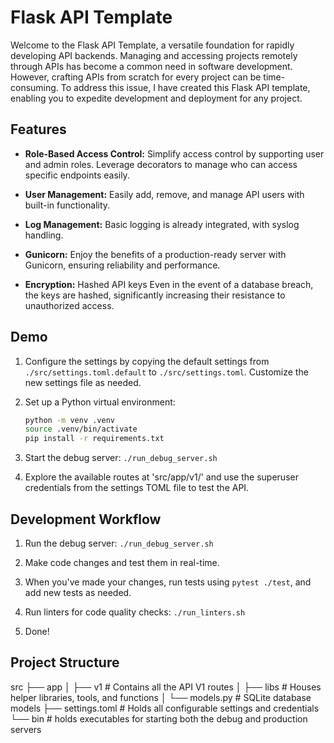 # Flask API Template

Welcome to the Flask API Template, a versatile foundation for rapidly developing API backends. Managing and accessing projects remotely through APIs has become a common need in software development. However, crafting APIs from scratch for every project can be time-consuming. To address this issue, I have created this Flask API template, enabling you to expedite development and deployment for any project.

## Features

- **Role-Based Access Control:** Simplify access control by supporting user and admin roles. Leverage decorators to manage who can access specific endpoints easily.

- **User Management:** Easily add, remove, and manage API users with built-in functionality.

- **Log Management:** Basic logging is already integrated, with syslog handling.

- **Gunicorn:** Enjoy the benefits of a production-ready server with Gunicorn, ensuring reliability and performance.

- **Encryption:** Hashed API keys Even in the event of a database breach, the keys are hashed, significantly increasing their resistance to unauthorized access.

## Demo

1. Configure the settings by copying the default settings from `./src/settings.toml.default` to `./src/settings.toml`. Customize the new settings file as needed.

2. Set up a Python virtual environment:
   ```bash
   python -m venv .venv
   source .venv/bin/activate
   pip install -r requirements.txt
   ```
3. Start the debug server:
`./run_debug_server.sh`

4. Explore the available routes at 'src/app/v1/' and use the superuser credentials from the settings TOML file to test the API.

## Development Workflow

1. Run the debug server:
`./run_debug_server.sh`

2. Make code changes and test them in real-time.

3. When you've made your changes, run tests using `pytest ./test`, and add new tests as needed.

4. Run linters for code quality checks:
`./run_linters.sh`

5. Done!

## Project Structure
src
├── app
│   ├── v1          # Contains all the API V1 routes
│   ├── libs        # Houses helper libraries, tools, and functions
│   └── models.py   # SQLite database models
├── settings.toml   # Holds all configurable settings and credentials
└── bin             # holds executables for starting both the debug and production servers

